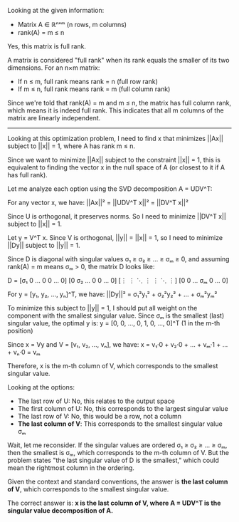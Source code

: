Looking at the given information:
- Matrix A ∈ ℝⁿˣᵐ (n rows, m columns)
- rank(A) = m ≤ n

Yes, this matrix is full rank.

A matrix is considered "full rank" when its rank equals the smaller of its two dimensions. For an n×m matrix:
- If n ≤ m, full rank means rank = n (full row rank)
- If m ≤ n, full rank means rank = m (full column rank)

Since we're told that rank(A) = m and m ≤ n, the matrix has full column rank, which means it is indeed full rank. This indicates that all m columns of the matrix are linearly independent.

---


Looking at this optimization problem, I need to find x that minimizes ||Ax|| subject to ||x|| = 1, where A has rank m ≤ n.

Since we want to minimize ||Ax|| subject to the constraint ||x|| = 1, this is equivalent to finding the vector x in the null space of A (or closest to it if A has full rank).

Let me analyze each option using the SVD decomposition A = UDV^T:

For any vector x, we have: ||Ax||² = ||UDV^T x||² = ||DV^T x||²

Since U is orthogonal, it preserves norms. So I need to minimize ||DV^T x|| subject to ||x|| = 1.

Let y = V^T x. Since V is orthogonal, ||y|| = ||x|| = 1, so I need to minimize ||Dy|| subject to ||y|| = 1.

Since D is diagonal with singular values σ₁ ≥ σ₂ ≥ ... ≥ σₘ ≥ 0, and assuming rank(A) = m means σₘ > 0, the matrix D looks like:

D = [σ₁ 0 ... 0 0 ... 0] [0 σ₂ ... 0 0 ... 0] [⋮ ⋮ ⋱ ⋮ ⋮ ⋱ ⋮] [0 0 ... σₘ 0 ... 0]

For y = [y₁, y₂, ..., yₙ]^T, we have: ||Dy||² = σ₁²y₁² + σ₂²y₂² + ... + σₘ²yₘ²

To minimize this subject to ||y|| = 1, I should put all weight on the component with the smallest singular value. Since σₘ is the smallest (last) singular value, the optimal y is: y = [0, 0, ..., 0, 1, 0, ..., 0]^T (1 in the m-th position)

Since x = Vy and V = [v₁, v₂, ..., vₙ], we have: x = v₁·0 + v₂·0 + ... + vₘ·1 + ... + vₙ·0 = vₘ

Therefore, x is the m-th column of V, which corresponds to the smallest singular value.

Looking at the options:

- The last row of U: No, this relates to the output space
- The first column of U: No, this corresponds to the largest singular value
- The last row of V: No, this would be a row, not a column
- **The last column of V**: This corresponds to the smallest singular value σₘ

Wait, let me reconsider. If the singular values are ordered σ₁ ≥ σ₂ ≥ ... ≥ σₘ, then the smallest is σₘ, which corresponds to the m-th column of V. But the problem states "the last singular value of D is the smallest," which could mean the rightmost column in the ordering.

Given the context and standard conventions, the answer is **the last column of V**, which corresponds to the smallest singular value.

The correct answer is: **x is the last column of V, where A = UDV^T is the singular value decomposition of A.**